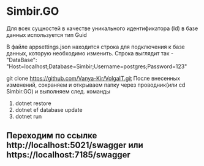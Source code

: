 # Simbir.GO

Для всех сущностей в качестве уникального идентификатора (Id) в базе данных используется тип Guid

В файле appsettings.json находится строка для подключения к базе данных, которую необходимо изменить.
Строка выглядит так -  "DataBase": "Host=localhost;Database=Simbir;Username=postgres;Password=123"

git clone https://github.com/Vanya-Kir/VolgaIT.git
После внесенных изменений, сохраняем и открываем папку через проводник(или cd Simbir.GO) и выполняем след. команды
1. dotnet restore
2. dotnet ef database update
3. dotnet run
## Переходим по ссылке http://localhost:5021/swagger или https://localhost:7185/swagger
